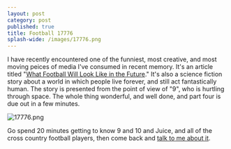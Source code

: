 ```yaml
---
layout: post
category: post
published: true
title: Football 17776
splash-wide: /images/17776.png
---
```

I have recently encountered one of the funniest, most creative, and most moving peices of media I've consumed in recent memory. It's an article titled "[What Football Will Look Like in the Future](https://www.sbnation.com/a/17776-football)." It's also a science fiction story about a world in which people live forever, and still act fantastically human. The story is presented from the point of view of "9", who is hurtling through space. The whole thing wonderful, and well done, and part four is due out in a few minutes. 

![17776.png]({{site.baseurl}}/images/17776.png)

Go spend 20 minutes getting to know 9 and 10 and Juice, and all of the cross country football players, then come back and [talk to me about it](https://cybre.space/@ajr).
